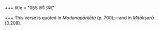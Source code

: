 +++
title = "055 तमो ऽयम्"

+++
This verse is quoted in *Madanapārijāta* (p. 700);—and in *Mitākṣarā*
(3.208).


